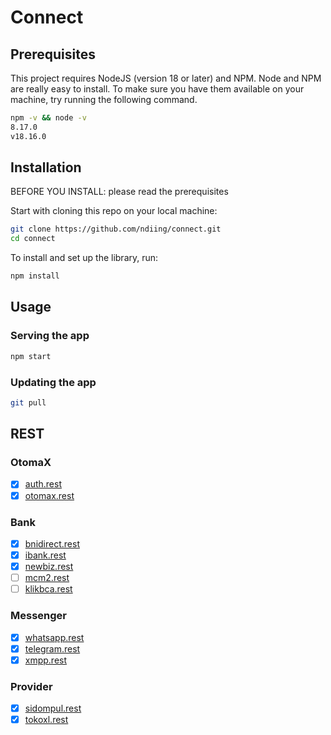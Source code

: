 # Connect

## Prerequisites

This project requires NodeJS (version 18 or later) and NPM.
Node and NPM are really easy to install. To make sure you have them available on your machine,
try running the following command.

```bash
npm -v && node -v
8.17.0
v18.16.0
```

## Installation

BEFORE YOU INSTALL: please read the prerequisites

Start with cloning this repo on your local machine:

```bash
git clone https://github.com/ndiing/connect.git
cd connect
```

To install and set up the library, run:

```bash
npm install
```

## Usage

### Serving the app

```bash
npm start
```

### Updating the app

```bash
git pull
```

## REST

### OtomaX

-   [x] [auth.rest](./rest/auth.rest)
-   [x] [otomax.rest](./rest/otomax.rest)

### Bank

-   [x] [bnidirect.rest](./rest/bnidirect.rest)
-   [x] [ibank.rest](./rest/ibank.rest)
-   [x] [newbiz.rest](./rest/newbiz.rest)
-   [ ] [mcm2.rest](./rest/mcm2.rest)
-   [ ] [klikbca.rest](./rest/klikbca.rest)

### Messenger

-   [x] [whatsapp.rest](./rest/whatsapp.rest)
-   [x] [telegram.rest](./rest/telegram.rest)
-   [x] [xmpp.rest](./rest/xmpp.rest)

### Provider

-   [x] [sidompul.rest](./rest/sidompul.rest)
-   [x] [tokoxl.rest](./rest/tokoxl.rest)
